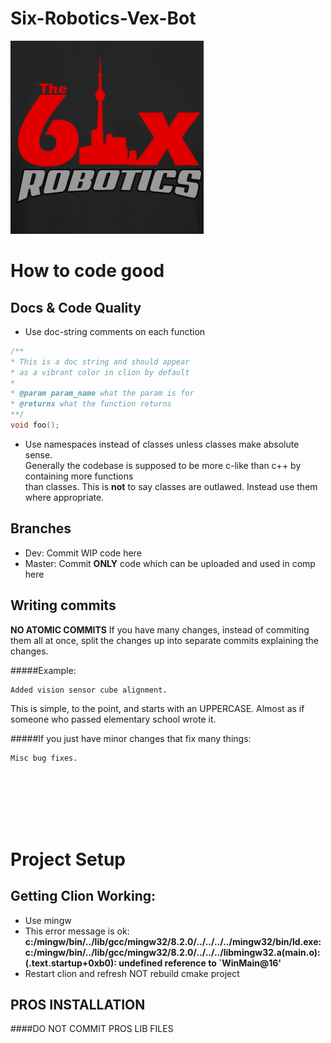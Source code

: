 # Six-Robotics-Vex-Bot
![](6ix.png)

# How to code good

## Docs & Code Quality
- Use doc-string comments on each function
```cpp
/**
* This is a doc string and should appear
* as a vibrant color in clion by default
*
* @param param_name what the param is for
* @returns what the function returns
**/
void foo();
```

- Use namespaces instead of classes unless classes make absolute sense. <br>
Generally the codebase is supposed to be more c-like than c++ by containing more functions<br>
than classes. This is **not** to say classes are outlawed. Instead use them where appropriate.

## Branches
- Dev: Commit WIP code here
- Master: Commit **ONLY** code which can be uploaded and used in comp here

## Writing commits
**NO ATOMIC COMMITS** If you have many changes, instead of commiting them all at once,
split the changes up into separate commits explaining the changes.
<br>

#####Example:
```
Added vision sensor cube alignment.
```
This is simple, to the point, and starts with an UPPERCASE. 
Almost as if someone who passed elementary school wrote it.

#####If you just have minor changes that fix many things:
```
Misc bug fixes.
```

<br><br><br><br><br>

# Project Setup

## Getting Clion Working:
- Use mingw
- This error message is ok: <b>c:/mingw/bin/../lib/gcc/mingw32/8.2.0/../../../../mingw32/bin/ld.exe: c:/mingw/bin/../lib/gcc/mingw32/8.2.0/../../../libmingw32.a(main.o):(.text.startup+0xb0): undefined reference to `WinMain@16'</b>
- Restart clion and refresh NOT rebuild cmake project



## PROS INSTALLATION
 ####DO NOT COMMIT PROS LIB FILES
